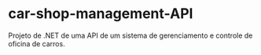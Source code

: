 # car-shop-management-API
Projeto de .NET de uma API de um sistema de gerenciamento e controle de oficina de carros.

